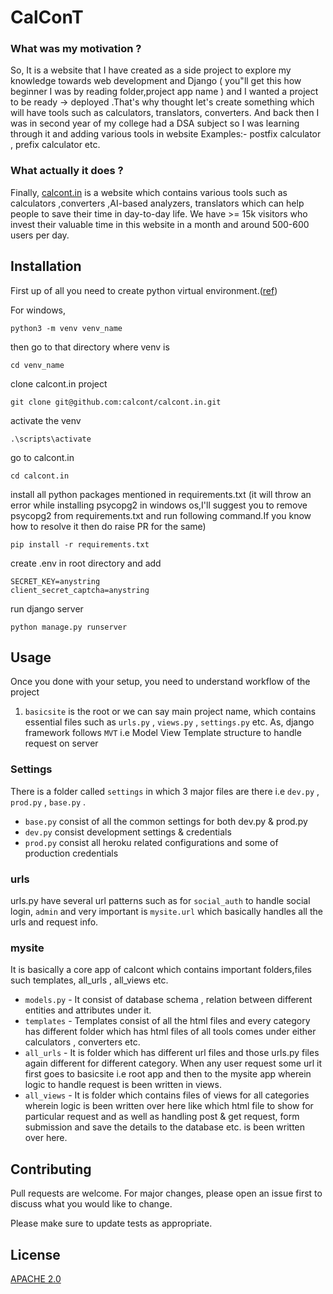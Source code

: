 # CalConT

### What was my motivation ?
So, It is a website that I have created as a side project to explore my knowledge towards web development and Django ( you"ll get this how beginner I was by reading folder,project app name ) and I wanted a project to be ready -> deployed .That's why thought let's create something which will have tools such as calculators, translators, converters. And back then I was in second year of my college had a DSA subject so I was learning through it and adding various tools in website Examples:- postfix calculator , prefix calculator etc.

### What actually it does ?
Finally, <a href="https://www.calcont.in">calcont.in</a> is a website which contains various tools such as calculators ,converters ,AI-based analyzers, translators which can help people to save their time in day-to-day life.
We have >= 15k visitors who invest their valuable time in this website in a month and around 500-600 users per day.

## Installation

First up of all you need to create python virtual environment.(<a href="https://docs.python.org/3/library/venv.html">ref</a>)

For windows,
```
python3 -m venv venv_name 
```
then go to that directory where venv is
```
cd venv_name
```
clone calcont.in project
```
git clone git@github.com:calcont/calcont.in.git
```
activate the venv
```
.\scripts\activate
```
go to calcont.in
```
cd calcont.in
```
install all python packages mentioned in requirements.txt (it will throw an error while installing psycopg2 in windows os,I'll suggest you to remove psycopg2 from requirements.txt and run following command.If you know how to resolve it then do raise PR for the same)
```
pip install -r requirements.txt
```
create .env in root directory and add
```
SECRET_KEY=anystring
client_secret_captcha=anystring
```
run django server
```
python manage.py runserver
```

## Usage

Once you done with your setup, you need to understand workflow of the project
1. `basicsite` is the root or we can say main project name, which contains essential files such as `urls.py` , `views.py` , `settings.py` etc.
As, django framework follows `MVT` i.e Model View Template structure to handle request on server

### Settings
There is a folder called `settings` in which 3 major files are there i.e `dev.py` , `prod.py` , `base.py` .
 - `base.py` consist of all the common settings for both dev.py & prod.py
 - `dev.py` consist development settings & credentials
 - `prod.py` consist all heroku related configurations and some of production credentials

### urls
urls.py have several url patterns such as for `social_auth` to handle social login, `admin` and very important is `mysite.url` which basically handles all the urls and request info.

### mysite
It is basically a core app of calcont which contains important folders,files such templates, all_urls , all_views etc.
- `models.py` - It consist of database schema , relation between different entities and attributes under it.
- `templates` - Templates consist of all the html files and every category has different folder which has html files of all tools comes under either calculators , converters etc.
- `all_urls` - It is folder which has different url files and those urls.py files again different for different category. When any user request some url it first goes to basicsite i.e root app and then to the mysite app wherein logic to handle request is been written in views.
- `all_views` - It is folder which contains files of views for all categories wherein logic is been written over here like which html file to show for particular request and as well as handling post & get request, form submission and save the details to the database etc. is been written over here.




## Contributing

Pull requests are welcome. For major changes, please open an issue first
to discuss what you would like to change.

Please make sure to update tests as appropriate.

## License

[APACHE 2.0](LICENSE.md)
